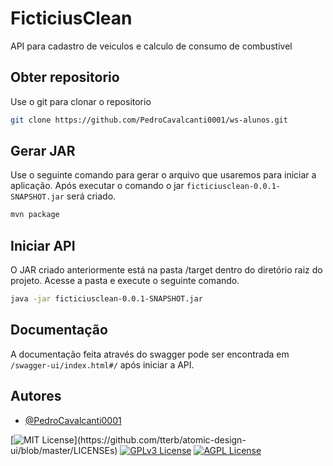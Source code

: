 # FicticiusClean

API para cadastro de veiculos e calculo de consumo de combustivel

## Obter repositorio

Use o git para clonar o repositorio

```bash
git clone https://github.com/PedroCavalcanti0001/ws-alunos.git
```
## Gerar JAR

Use o seguinte comando para gerar o arquivo que usaremos para iniciar a aplicação. Após executar o comando o jar `ficticiusclean-0.0.1-SNAPSHOT.jar` será criado.

```bash
mvn package
```

## Iniciar API

O JAR criado anteriormente está na pasta /target dentro do diretório raiz do projeto. Acesse a pasta 
e execute o seguinte comando.
```bash
java -jar ficticiusclean-0.0.1-SNAPSHOT.jar
```


## Documentação
A documentação feita através do swagger pode ser encontrada em `/swagger-ui/index.html#/` após iniciar a API.


## Autores

- [@PedroCavalcanti0001](https://github.com/PedroCavalcanti0001)



[![MIT License](https://img.shields.io/apm/l/atomic-design-ui.svg?)](https://github.com/tterb/atomic-design-ui/blob/master/LICENSEs)
[![GPLv3 License](https://img.shields.io/badge/License-GPL%20v3-yellow.svg)](https://opensource.org/licenses/)
[![AGPL License](https://img.shields.io/badge/license-AGPL-blue.svg)](http://www.gnu.org/licenses/agpl-3.0)

